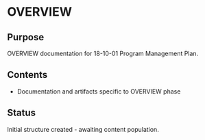 # OVERVIEW

## Purpose
OVERVIEW documentation for 18-10-01 Program Management Plan.

## Contents
- Documentation and artifacts specific to OVERVIEW phase

## Status
Initial structure created - awaiting content population.
